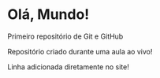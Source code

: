# Olá, Mundo!
 Primeiro repositório de Git e GitHub

Repositório criado durante uma aula ao vivo!

Linha adicionada diretamente no site!

